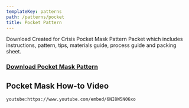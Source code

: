 ```yaml
---
templateKey: patterns
path: /patterns/pocket
title: Pocket Pattern
---
```


Download Created for Crisis Pocket Mask Pattern Packet which includes instructions, pattern, tips, materials guide, process guide and packing sheet.

### [Download Pocket Mask Pattern](https://masksnow.org/docs/CFC_Pocket_Mask_3_28.pdf)

## Pocket Mask How-to Video

`youtube:https://www.youtube.com/embed/6NI8W5N06xo`
